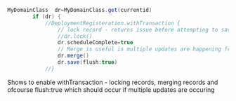 ```groovy
MyDomainClass  dr=MyDomainClass.get(currentid)
		if (dr) {
			//DeploymentRegisteration.withTransaction {
				// lock record - returns issue before attempting to save flush:true
				//dr.lock()
				dr.scheduleComplete=true
				// Merge is useful is multiple updates are happening from different calls
				dr.merge()
				dr.save(flush:true)
			//}

```
Shows to enable withTransaction - locking records, merging records and ofcourse flush:true which should occur if multiple updates are occuring

